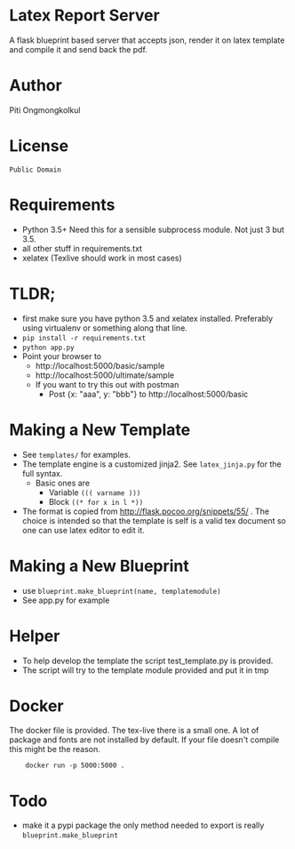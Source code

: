 # Latex Report Server

A flask blueprint based server that accepts json, render it on latex template and compile it and send back the pdf.

# Author
Piti Ongmongkolkul

# License

	Public Domain

# Requirements

* Python 3.5+ Need this for a sensible subprocess module. Not just 3 but 3.5.
* all other stuff in requirements.txt
* xelatex (Texlive should work in most cases)
	
# TLDR;

* first make sure you have python 3.5 and xelatex installed. Preferably using virtualenv or something along that line.
* `pip install -r requirements.txt`
* `python app.py`
* Point your browser to 
	* http://localhost:5000/basic/sample
	* http://localhost:5000/ultimate/sample
	* If you want to try this out with postman
		- Post {x: "aaa", y: "bbb"} to http://localhost:5000/basic


# Making a New Template

* See `templates/` for examples.
* The template engine is a customized jinja2. See `latex_jinja.py` for the full syntax.
	* Basic ones are
		* Variable `((( varname )))`
		* Block `((* for x in l *))`
* The format is copied from http://flask.pocoo.org/snippets/55/ . The choice is intended so that the template is self is a valid tex document so one can use latex editor to edit it.

# Making a New Blueprint

* use `blueprint.make_blueprint(name, templatemodule)`
* See app.py for example
	
# Helper

* To help develop the template the script test_template.py is provided. 
* The script will try to the template module provided and put it in tmp

# Docker
The docker file is provided. The tex-live there is a small one. A lot of package and fonts are not installed by default. If your file doesn't compile this might be the reason.

```
	docker run -p 5000:5000 .
```

# Todo

* make it a pypi package the only method needed to export is really `blueprint.make_blueprint`